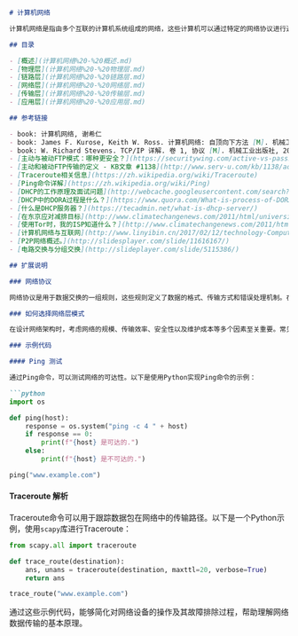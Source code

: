```markdown
# 计算机网络

计算机网络是指由多个互联的计算机系统组成的网络，这些计算机可以通过特定的网络协议进行通信。网络的功能和性能受到多种因素影响，包括网络的物理结构、传输介质、连接方式、网络协议等。

## 目录

- [概述](计算机网络%20-%20概述.md)
- [物理层](计算机网络%20-%20物理层.md)
- [链路层](计算机网络%20-%20链路层.md)
- [网络层](计算机网络%20-%20网络层.md)
- [传输层](计算机网络%20-%20传输层.md)
- [应用层](计算机网络%20-%20应用层.md)

## 参考链接

- book: 计算机网络, 谢希仁
- book: James F. Kurose, Keith W. Ross. 计算机网络: 自顶向下方法 [M]. 机械工业出版社, 2014.
- book: W. Richard Stevens. TCP/IP 详解. 卷 1, 协议 [M]. 机械工业出版社, 2006.
- [主动与被动FTP模式：哪种更安全？](https://securitywing.com/active-vs-passive-ftp-mode/)
- [主动和被动FTP传输的定义 - KB文章 #1138](http://www.serv-u.com/kb/1138/active-and-passive-ftp-transfers-defined)
- [Traceroute相关信息](https://zh.wikipedia.org/wiki/Traceroute)
- [Ping命令详解](https://zh.wikipedia.org/wiki/Ping)
- [DHCP的工作原理及面试问题](http://webcache.googleusercontent.com/search?q=cache:http://anandgiria.blogspot.com/2013/09/windows-dhcp-interview-questions-and.html)
- [DHCP中的DORA过程是什么？](https://www.quora.com/What-is-process-of-DORA-in-DHCP)
- [什么是DHCP服务器？](https://tecadmin.net/what-is-dhcp-server/)
- [在东京应对减排目标](http://www.climatechangenews.com/2011/html/university-tokyo.html)
- [使用Tor时，我的ISP知道什么？](http://www.climatechangenews.com/2011/html/university-tokyo.html)
- [计算机网络与互联网](http://www.linyibin.cn/2017/02/12/technology-ComputerNetworking-Internet/)
- [P2P网络概述。](http://slidesplayer.com/slide/11616167/)
- [电路交换与分组交换](http://slideplayer.com/slide/5115386/)

## 扩展说明

### 网络协议

网络协议是用于数据交换的一组规则，这些规则定义了数据的格式、传输方式和错误处理机制。在网络中，协议分为不同的层级，如TCP/IP协议族，包括应用层、传输层、网络层等，每一层都有其特定的功能和责任。

### 如何选择网络层模式

在设计网络架构时，考虑网络的规模、传输效率、安全性以及维护成本等多个因素至关重要。常见的网络层模式包括主动模式和被动模式的FTP传输，各有其适用场景和安全特性。

### 示例代码

#### Ping 测试

通过Ping命令，可以测试网络的可达性。以下是使用Python实现Ping命令的示例：

```python
import os

def ping(host):
    response = os.system("ping -c 4 " + host)
    if response == 0:
        print(f"{host} 是可达的.")
    else:
        print(f"{host} 是不可达的.")

ping("www.example.com")
```

#### Traceroute 解析

Traceroute命令可以用于跟踪数据包在网络中的传输路径。以下是一个Python示例，使用`scapy`库进行Traceroute：

```python
from scapy.all import traceroute

def trace_route(destination):
    ans, unans = traceroute(destination, maxttl=20, verbose=True)
    return ans

trace_route("www.example.com")
```

通过这些示例代码，能够简化对网络设备的操作及其故障排除过程，帮助理解网络数据传输的基本原理。
```